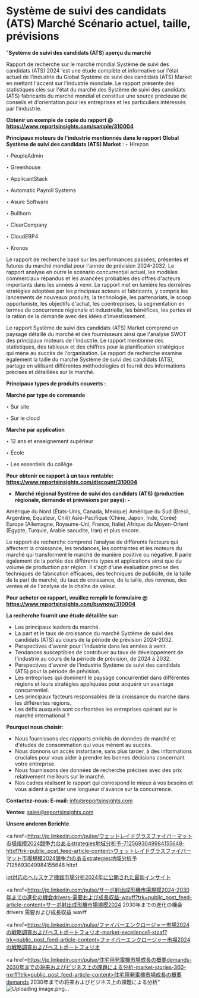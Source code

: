 # Système de suivi des candidats (ATS) Marché Scénario actuel, taille, prévisions

"<strong>Système de suivi des candidats (ATS) aperçu du marché</strong>

Rapport de recherche sur le marché mondial Système de suivi des candidats (ATS) 2024 'est une étude complète et informative sur l'état actuel de l'industrie du Global Système de suivi des candidats (ATS) Market en mettant l'accent sur l'industrie mondiale. Le rapport présente des statistiques clés sur l'état du marché des Système de suivi des candidats (ATS) fabricants du marché mondial et constitue une source précieuse de conseils et d'orientation pour les entreprises et les particuliers intéressés par l'industrie.

<strong>Obtenir un exemple de copie du rapport @ <a href=https://www.reportsinsights.com/sample/310004>https://www.reportsinsights.com/sample/310004</a></strong>

<strong>Principaux moteurs de l'industrie mentionnés dans le rapport Global Système de suivi des candidats (ATS) Market</strong> :
‣ Hirezon

‣ PeopleAdmin

‣ Greenhouse

‣ ApplicantStack

‣ Automatic Payroll Systems

‣ Asure Software

‣ Bullhorn

‣ ClearCompany

‣ CloudERP4

‣ Kronos

Le rapport de recherche basé sur les performances passées, présentes et futures du marché mondial pour l'année de prévision 2024-2032. Le rapport analyse en outre le scénario concurrentiel actuel, les modèles commerciaux répandus et les avancées probables des offres d'acteurs importants dans les années à venir. Le rapport met en lumière les dernières stratégies adoptées par les principaux acteurs et fabricants, y compris les lancements de nouveaux produits, la technologie, les partenariats, le scoop opportuniste, les objectifs d'achat, les coentreprises, la segmentation en termes de concurrence régionale et industrielle, les bénéfices, les pertes et la ration de la demande avec des idées d'investissement. .

Le rapport Système de suivi des candidats (ATS) Market comprend un paysage détaillé du marché et des fournisseurs ainsi que l'analyse SWOT des principaux moteurs de l'industrie. Le rapport mentionne des statistiques, des tableaux et des chiffres pour la planification stratégique qui mène au succès de l'organisation. Le rapport de recherche examine également la taille du marché Système de suivi des candidats (ATS), partage en utilisant différentes méthodologies et fournit des informations précises et détaillées sur le marché.

<strong>Principaux types de produits couverts :</strong>

<strong>Marché par type de commande</strong>

‣ Sur site

‣ Sur le cloud

<strong>Marché par application</strong>

‣ 12 ans et enseignement supérieur

‣ École

‣ Les essentiels du collège

<strong>Pour obtenir ce rapport à un taux rentable: <a href=https://www.reportsinsights.com/discount/310004>https://www.reportsinsights.com/discount/310004</a></strong>
<ul>
  <li><strong>Marché régional Système de suivi des candidats (ATS) (production régionale, demande et prévisions par pays): -</strong></li>
</ul>
Amérique du Nord (États-Unis, Canada, Mexique)
Amérique du Sud (Brésil, Argentine, Equateur, Chili)
Asie-Pacifique (Chine, Japon, Inde, Corée)
Europe (Allemagne, Royaume-Uni, France, Italie)
Afrique du Moyen-Orient (Égypte, Turquie, Arabie saoudite, Iran) et plus encore.

Le rapport de recherche comprend l’analyse de différents facteurs qui affectent la croissance, les tendances, les contraintes et les moteurs du marché qui transforment le marché de manière positive ou négative. Il parle également de la portée des différents types et applications ainsi que du volume de production par région. Il s'agit d'une évaluation précise des techniques de fabrication efficaces, des techniques de publicité, de la taille de la part de marché, du taux de croissance, de la taille, des revenus, des ventes et de l'analyse de la chaîne de valeur.

<strong>Pour acheter ce rapport, veuillez remplir le formulaire @   <a href=https://www.reportsinsights.com/buynow/310004>https://www.reportsinsights.com/buynow/310004</a></strong>

<strong>La recherche fournit une étude détaillée sur:</strong>
<ul>
  <li>Les principaux leaders du marché.</li>
  <li>La part et le taux de croissance du marché Système de suivi des candidats (ATS) au cours de la période de prévision 2024-2032.</li>
  <li>Perspectives d'avenir pour l'industrie dans les années à venir.</li>
  <li>Tendances susceptibles de contribuer au taux de développement de l'industrie au cours de la période de prévision, de 2024 à 2032.</li>
  <li>Perspectives d'avenir de l'industrie Système de suivi des candidats (ATS) pour la période de prévision.</li>
  <li>Les entreprises qui dominent le paysage concurrentiel dans différentes régions et leurs stratégies appliquées pour acquérir un avantage concurrentiel.</li>
  <li>Les principaux facteurs responsables de la croissance du marché dans les différentes régions.</li>
  <li>Les défis auxquels sont confrontées les entreprises opérant sur le marché international ?</li>
</ul>
<strong>Pourquoi nous choisir:</strong>
<ul>
  <li>Nous fournissons des rapports enrichis de données de marché et d'études de consommation qui vous mènent au succès.</li>
  <li>Nous donnons un accès instantané, sans plus tarder, à des informations cruciales pour vous aider à prendre les bonnes décisions concernant votre entreprise.</li>
  <li>Nous fournissons des données de recherche précises avec des prix relativement meilleurs sur le marché.</li>
  <li>Nos cadres réalisent le rapport qui correspond le mieux à vos besoins et vous aident à garder une longueur d'avance sur la concurrence.</li>
</ul>
<strong>Contactez-nous:
</strong><strong>E-mail:</strong> <a href=mailto:info@reportsinsights.com>info@reportsinsights.com</a>

<strong>Ventes</strong>: <a href=mailto:sales@reportsinsights.com>sales@reportsinsights.com</a>

<strong>Unsere anderen Berichte</strong>

<a href=https://jp.linkedin.com/pulse/ウェットレイドグラスファイバーマット市場規模2024競争力のあるstrategies地域分析予-7125693049984155648-hltxf?trk=public_post_feed-article-content>ウェットレイドグラスファイバーマット市場規模2024競争力のあるstrategies地域分析予 7125693049984155648 hltxf</a>

<a href=https://www.linkedin.com/pulse/iot対応のヘルスケア機器市場分析2024年に公開された最新インサイト-reportsinsights-pvt-ltd-g34rf/>iot対応のヘルスケア機器市場分析2024年に公開された最新インサイト</a>

<a href=https://jp.linkedin.com/pulse/サーボ射出成形機市場規模2024-2030年までの進化の機会drivers-需要および成長収益-wavff?trk=public_post_feed-article-content>サーボ射出成形機市場規模2024 2030年までの進化の機会drivers 需要および成長収益 wavff</a>

<a href=https://jp.linkedin.com/pulse/ファイバーエンクロージャー市場2024の戦略調査およびベストポートフォリオ-market-excellence1-xtzaf?trk=public_post_feed-article-content>ファイバーエンクロージャー市場2024の戦略調査およびベストポートフォリオ</a>

<a href=https://jp.linkedin.com/pulse/住宅用発電機市場成長の概要demands-2030年までの将来およびビジネス上の課題による分析-market-stories-360-nxrff?trk=public_post_feed-article-content>住宅用発電機市場成長の概要demands 2030年までの将来およびビジネス上の課題による分析</a>"
![Uploading image.png…]()
